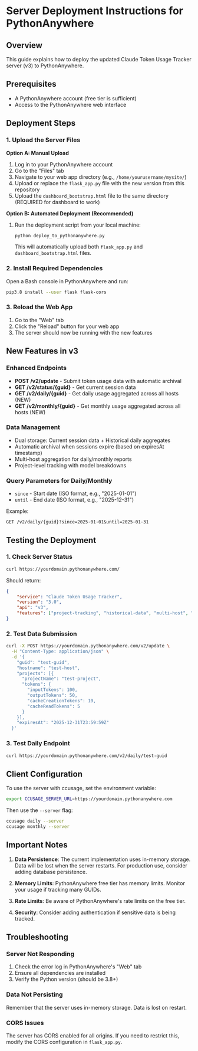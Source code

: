 # Server Deployment Instructions for PythonAnywhere

## Overview

This guide explains how to deploy the updated Claude Token Usage Tracker server (v3) to PythonAnywhere.

## Prerequisites

- A PythonAnywhere account (free tier is sufficient)
- Access to the PythonAnywhere web interface

## Deployment Steps

### 1. Upload the Server Files

**Option A: Manual Upload**

1. Log in to your PythonAnywhere account
2. Go to the "Files" tab
3. Navigate to your web app directory (e.g., `/home/yourusername/mysite/`)
4. Upload or replace the `flask_app.py` file with the new version from this repository
5. Upload the `dashboard_bootstrap.html` file to the same directory (REQUIRED for dashboard to work)

**Option B: Automated Deployment (Recommended)**

1. Run the deployment script from your local machine:
   ```bash
   python deploy_to_pythonanywhere.py
   ```
   This will automatically upload both `flask_app.py` and `dashboard_bootstrap.html` files.

### 2. Install Required Dependencies

Open a Bash console in PythonAnywhere and run:

```bash
pip3.8 install --user flask flask-cors
```

### 3. Reload the Web App

1. Go to the "Web" tab
2. Click the "Reload" button for your web app
3. The server should now be running with the new features

## New Features in v3

### Enhanced Endpoints

- **POST /v2/update** - Submit token usage data with automatic archival
- **GET /v2/status/{guid}** - Get current session data
- **GET /v2/daily/{guid}** - Get daily usage aggregated across all hosts (NEW)
- **GET /v2/monthly/{guid}** - Get monthly usage aggregated across all hosts (NEW)

### Data Management

- Dual storage: Current session data + Historical daily aggregates
- Automatic archival when sessions expire (based on expiresAt timestamp)
- Multi-host aggregation for daily/monthly reports
- Project-level tracking with model breakdowns

### Query Parameters for Daily/Monthly

- `since` - Start date (ISO format, e.g., "2025-01-01")
- `until` - End date (ISO format, e.g., "2025-12-31")

Example:

```
GET /v2/daily/{guid}?since=2025-01-01&until=2025-01-31
```

## Testing the Deployment

### 1. Check Server Status

```bash
curl https://yourdomain.pythonanywhere.com/
```

Should return:

```json
{
	"service": "Claude Token Usage Tracker",
	"version": "3.0",
	"api": "v3",
	"features": ["project-tracking", "historical-data", "multi-host", "backfill", "dashboard"]
}
```

### 2. Test Data Submission

```bash
curl -X POST https://yourdomain.pythonanywhere.com/v2/update \
  -H "Content-Type: application/json" \
  -d '{
    "guid": "test-guid",
    "hostname": "test-host",
    "projects": [{
      "projectName": "test-project",
      "tokens": {
        "inputTokens": 100,
        "outputTokens": 50,
        "cacheCreationTokens": 10,
        "cacheReadTokens": 5
      }
    }],
    "expiresAt": "2025-12-31T23:59:59Z"
  }'
```

### 3. Test Daily Endpoint

```bash
curl https://yourdomain.pythonanywhere.com/v2/daily/test-guid
```

## Client Configuration

To use the server with ccusage, set the environment variable:

```bash
export CCUSAGE_SERVER_URL=https://yourdomain.pythonanywhere.com
```

Then use the `--server` flag:

```bash
ccusage daily --server
ccusage monthly --server
```

## Important Notes

1. **Data Persistence**: The current implementation uses in-memory storage. Data will be lost when the server restarts. For production use, consider adding database persistence.

2. **Memory Limits**: PythonAnywhere free tier has memory limits. Monitor your usage if tracking many GUIDs.

3. **Rate Limits**: Be aware of PythonAnywhere's rate limits on the free tier.

4. **Security**: Consider adding authentication if sensitive data is being tracked.

## Troubleshooting

### Server Not Responding

1. Check the error log in PythonAnywhere's "Web" tab
2. Ensure all dependencies are installed
3. Verify the Python version (should be 3.8+)

### Data Not Persisting

Remember that the server uses in-memory storage. Data is lost on restart.

### CORS Issues

The server has CORS enabled for all origins. If you need to restrict this, modify the CORS configuration in `flask_app.py`.

